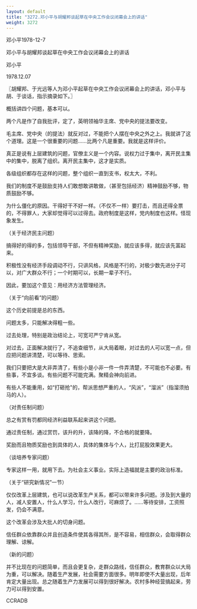 ```yaml
---
layout: default
title: "3272.邓小平与胡耀邦谈起草在中央工作会议闭幕会上的讲话"
weight: 3272
---
```


邓小平1978-12-7

邓小平与胡耀邦谈起草在中央工作会议闭幕会上的讲话

邓小平

1978.12.07

〖胡耀邦、于光远等人为邓小平起草在中央工作会议闭幕会上的讲话，邓小平与胡、于谈话，指示摘录如下。〗

概括讲四个问题，基本可以。

两个凡是作了自我批评，定了，英明领袖华主席、党中央的提法要改变。

毛主席、党中央（的提法）就反对过，不能把个人摆在中央之外之上。我就讲了这个道理。这是一个很重要的问题……比两个凡是重要。我就是这样评价。

真正是说有上层建筑的问题，官僚主义是一个内容。说权力过于集中，离开民主集中的集中，脱离了组织。离开民主集中，这才是实质。

各级组织都存在这样的问题，整个组织一直到支书，权太大，不利。

我们的制度不是鼓励支持人们敢想敢讲敢做，（甚至包括经济）精神鼓励不够，物质鼓励不够。

为什么僵化的原因。干得好干不好一样。（不仅不一样）要打击，而且还得全票的，不得罪人，大家却觉得可以过得去。政府制度是这样，党内制度也这样。怪现象发生。

（关于经济民主问题）

搞得好的得的多，包括领导干部，不但有精神奖励，就应该多得，就应该先富起来。

积极性没有经济手段调动不行，只讲风格，风格是不行的，对极少数先进分子可以，对广大群众不行；一个时期可以，长期一辈子不行。

因此，要加这个意见：用经济方法管理经济。

（关于“向前看”的问题）

这个历史前提是总的东西。

问题太多，只能解决得粗一些。

过去处理，特别是政治结论上，可宽可严宁肯从宽。

对过去，正面解决就行了，不追查细节，从大局着眼，对过去的人可以宽一点，但应把问题讲清楚，可以等待、思索。

我们只要把大是大非弄清了，有些小是小非一件一件弄清楚，不可能也不必要。有些事，不宜多谈。有些问题不可能完满。聚精会神向前进。

有些人不能重用，如“打砸抢"的，帮派思想严重的人，“风派”，“溜派”（指溜须拍马的人）。

（对责任制问题）

总之有赏有罚都同经济利益联系起来讲这个问题。

通过责任制，通过赏罚，该升的升，该降的降，不合格的就要降。

奖励而且物质奖励也到具体的人，具体的集体与个人，比打屁股效果更大。

（谈培养专家问题）

专家这样一用，就用下去。为社会主义事业。实际上造福就是主要的政治标准。

（关于“研究新情况”一节）

仅仅改革上层建筑，也可以说改革生产关系，都可以带来许多问题。涉及到大量的人，减人安置人，什么人学习，什么人改行，可麻烦了。……等待安排，工资照发，仍会不满意。

这个改革会涉及大批人的切身问题。

信任群众依靠群众并且创造条件使其各得其所，是不容易，相信群众，会取得群众理解、谅解。

（新的问题）

并不比现在的问题简单，而且会更复杂，走群众路线，信任群众，教育群众以大局为重，可以解决。随着生产发展，社会需要方面很多。明年即使不大量出现，后年肯定大量出现。总之随着生产力发展可以得到很好解决。农村多种经营搞起来，劳力可以得到安置。

CCRADB

